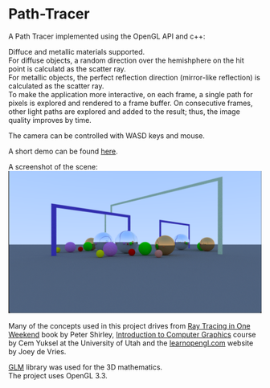 # Path-Tracer
A Path Tracer implemented using the OpenGL API and c++:  

Diffuce and metallic materials supported.  
For diffuse objects, a random direction over the hemishphere on the hit point is calculatd as the scatter ray.  
For metallic objects, the perfect reflection direction (mirror-like reflection) is calculated as the scatter ray.  
To make the application more interactive, on each frame, a single path for pixels is explored and rendered to a frame buffer. On consecutive frames, other light paths are explored and added to the result; thus, the image quality improves by time.  

The camera can be controlled with WASD keys and mouse.  

A short demo can be found [here](https://youtu.be/bd4JVKlihOA).  

A screenshot of the scene:  
![Image](image.png)

Many of the concepts used in this project drives from [Ray Tracing in One Weekend](https://raytracing.github.io/books/RayTracingInOneWeekend.html) book by Peter Shirley, [Introduction to Computer Graphics](https://graphics.cs.utah.edu/courses/cs4600/fall2022/) course by Cem Yuksel at the University of Utah
and the [learnopengl.com](https://learnopengl.com/) website by Joey de Vries.  

[GLM](https://glm.g-truc.net/0.9.8/index.html) library was used for the 3D mathematics.  
The project uses OpenGL 3.3.


